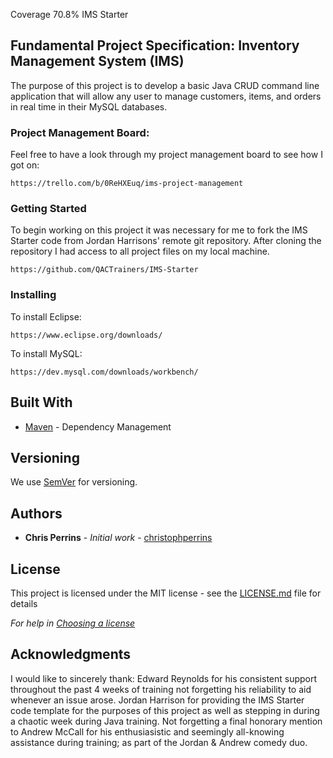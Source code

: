 Coverage 70.8% IMS Starter

## Fundamental Project Specification: Inventory Management System (IMS)

The purpose of this project is to develop a basic Java CRUD command line application that will allow any user to manage customers, items, and orders in real time in their MySQL databases.

### Project Management Board:

Feel free to have a look through my project management board to see how I got on:

```
https://trello.com/b/0ReHXEuq/ims-project-management
```

### Getting Started

To begin working on this project it was necessary for me to fork the IMS Starter code from Jordan Harrisons' remote git repository. After cloning the repository I had access to all project files on my local machine.

```
https://github.com/QACTrainers/IMS-Starter
```

### Installing

To install Eclipse:

```
https://www.eclipse.org/downloads/ 
```

To install MySQL:

```
https://dev.mysql.com/downloads/workbench/ 
```

## Built With

* [Maven](https://maven.apache.org/) - Dependency Management

## Versioning

We use [SemVer](http://semver.org/) for versioning.

## Authors

* **Chris Perrins** - *Initial work* - [christophperrins](https://github.com/christophperrins)

## License

This project is licensed under the MIT license - see the [LICENSE.md](LICENSE.md) file for details 

*For help in [Choosing a license](https://choosealicense.com/)*

## Acknowledgments

I would like to sincerely thank: Edward Reynolds for his consistent support throughout the past 4 weeks of training not forgetting his reliability to aid whenever an issue arose. Jordan Harrison for providing the IMS Starter code template for the purposes of this project as well as stepping in during a chaotic week during Java training. Not forgetting a final honorary mention to Andrew McCall for his enthusiasistic and seemingly all-knowing assistance during training; as part of the Jordan & Andrew comedy duo.
